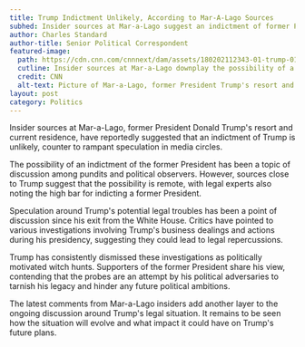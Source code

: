```yaml
---
title: Trump Indictment Unlikely, According to Mar-A-Lago Sources
subhed: Insider sources at Mar-a-Lago suggest an indictment of former President Donald Trump is improbable
author: Charles Standard
author-title: Senior Political Correspondent
featured-image: 
  path: https://cdn.cnn.com/cnnnext/dam/assets/180202112343-01-trump-0130-super-tease.jpg
  cutline: Insider sources at Mar-a-Lago downplay the possibility of a Trump indictment.
  credit: CNN
  alt-text: Picture of Mar-a-Lago, former President Trump's resort and current residence.
layout: post
category: Politics
---
```


Insider sources at Mar-a-Lago, former President Donald Trump's resort and current residence, have reportedly suggested that an indictment of Trump is unlikely, counter to rampant speculation in media circles.

The possibility of an indictment of the former President has been a topic of discussion among pundits and political observers. However, sources close to Trump suggest that the possibility is remote, with legal experts also noting the high bar for indicting a former President.

Speculation around Trump's potential legal troubles has been a point of discussion since his exit from the White House. Critics have pointed to various investigations involving Trump's business dealings and actions during his presidency, suggesting they could lead to legal repercussions.

Trump has consistently dismissed these investigations as politically motivated witch hunts. Supporters of the former President share his view, contending that the probes are an attempt by his political adversaries to tarnish his legacy and hinder any future political ambitions.

The latest comments from Mar-a-Lago insiders add another layer to the ongoing discussion around Trump's legal situation. It remains to be seen how the situation will evolve and what impact it could have on Trump's future plans.
